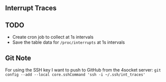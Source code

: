 ## Interrupt Traces

## TODO

- Create cron job to collect at 1s intervals
- Save the table data for `/proc/interrupts` at 1s intervals

## Git Note

For using the SSH key I want to push to GitHub from the 4socket server:
`git config --add --local core.sshCommand 'ssh -i ~/.ssh/int_traces'`
